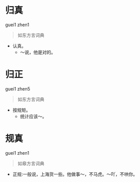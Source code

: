 # 归真
guei1 zhen1
> 如东方言词典
- 认真。
  - ～说，他是对的。

# 归正
guei1 zhen5
> 如东方言词典
- 按规矩。
  - 统计应该～。

# 规真
guei1 zhen1
> 如皋方言词典
- 正规:一般说，上海货一些。他做事～，不马虎。～吖，不哄你。
